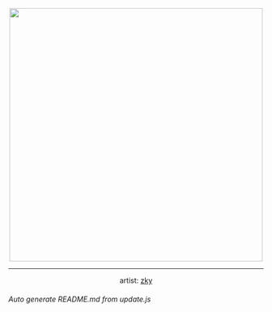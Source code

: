 
<p align="center">
  <img width="500" src="https://nekos.best/api/v2/neko/0475.png">
  <hr/>
  <center>
    artist: <a href="https://www.pixiv.net/en/artworks/89205090">zky</a>
  </center>
</p>


###### Auto generate README.md from update.js

